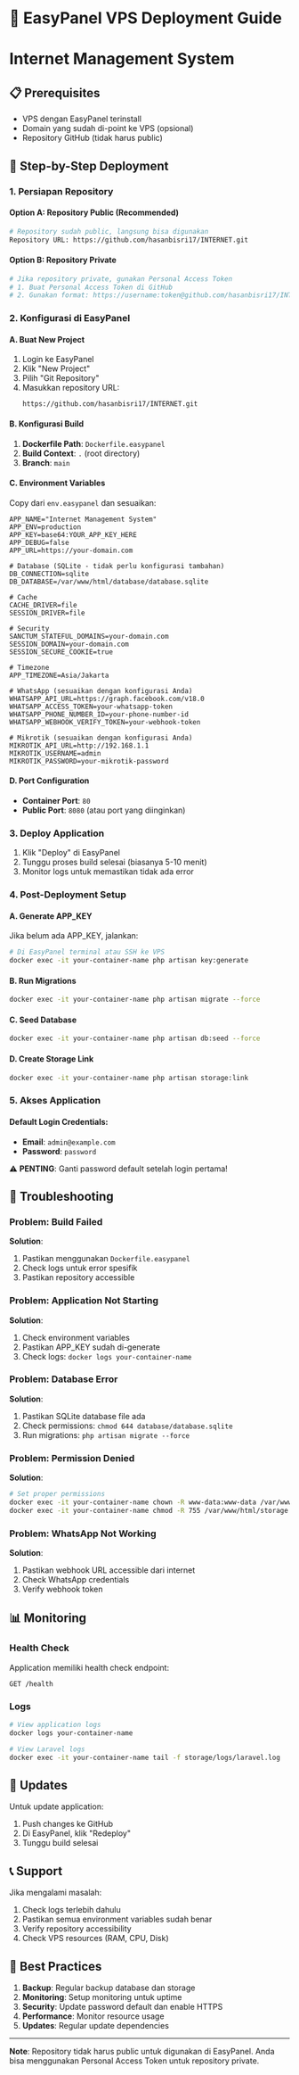 # 🚀 EasyPanel VPS Deployment Guide
# Internet Management System

## 📋 Prerequisites

- VPS dengan EasyPanel terinstall
- Domain yang sudah di-point ke VPS (opsional)
- Repository GitHub (tidak harus public)

## 🔧 Step-by-Step Deployment

### 1. Persiapan Repository

#### Option A: Repository Public (Recommended)
```bash
# Repository sudah public, langsung bisa digunakan
Repository URL: https://github.com/hasanbisri17/INTERNET.git
```

#### Option B: Repository Private
```bash
# Jika repository private, gunakan Personal Access Token
# 1. Buat Personal Access Token di GitHub
# 2. Gunakan format: https://username:token@github.com/hasanbisri17/INTERNET.git
```

### 2. Konfigurasi di EasyPanel

#### A. Buat New Project
1. Login ke EasyPanel
2. Klik "New Project"
3. Pilih "Git Repository"
4. Masukkan repository URL:
   ```
   https://github.com/hasanbisri17/INTERNET.git
   ```

#### B. Konfigurasi Build
1. **Dockerfile Path**: `Dockerfile.easypanel`
2. **Build Context**: `.` (root directory)
3. **Branch**: `main`

#### C. Environment Variables
Copy dari `env.easypanel` dan sesuaikan:

```env
APP_NAME="Internet Management System"
APP_ENV=production
APP_KEY=base64:YOUR_APP_KEY_HERE
APP_DEBUG=false
APP_URL=https://your-domain.com

# Database (SQLite - tidak perlu konfigurasi tambahan)
DB_CONNECTION=sqlite
DB_DATABASE=/var/www/html/database/database.sqlite

# Cache
CACHE_DRIVER=file
SESSION_DRIVER=file

# Security
SANCTUM_STATEFUL_DOMAINS=your-domain.com
SESSION_DOMAIN=your-domain.com
SESSION_SECURE_COOKIE=true

# Timezone
APP_TIMEZONE=Asia/Jakarta

# WhatsApp (sesuaikan dengan konfigurasi Anda)
WHATSAPP_API_URL=https://graph.facebook.com/v18.0
WHATSAPP_ACCESS_TOKEN=your-whatsapp-token
WHATSAPP_PHONE_NUMBER_ID=your-phone-number-id
WHATSAPP_WEBHOOK_VERIFY_TOKEN=your-webhook-token

# Mikrotik (sesuaikan dengan konfigurasi Anda)
MIKROTIK_API_URL=http://192.168.1.1
MIKROTIK_USERNAME=admin
MIKROTIK_PASSWORD=your-mikrotik-password
```

#### D. Port Configuration
- **Container Port**: `80`
- **Public Port**: `8080` (atau port yang diinginkan)

### 3. Deploy Application

1. Klik "Deploy" di EasyPanel
2. Tunggu proses build selesai (biasanya 5-10 menit)
3. Monitor logs untuk memastikan tidak ada error

### 4. Post-Deployment Setup

#### A. Generate APP_KEY
Jika belum ada APP_KEY, jalankan:
```bash
# Di EasyPanel terminal atau SSH ke VPS
docker exec -it your-container-name php artisan key:generate
```

#### B. Run Migrations
```bash
docker exec -it your-container-name php artisan migrate --force
```

#### C. Seed Database
```bash
docker exec -it your-container-name php artisan db:seed --force
```

#### D. Create Storage Link
```bash
docker exec -it your-container-name php artisan storage:link
```

### 5. Akses Application

#### Default Login Credentials:
- **Email**: `admin@example.com`
- **Password**: `password`

⚠️ **PENTING**: Ganti password default setelah login pertama!

## 🔧 Troubleshooting

### Problem: Build Failed
**Solution**:
1. Pastikan menggunakan `Dockerfile.easypanel`
2. Check logs untuk error spesifik
3. Pastikan repository accessible

### Problem: Application Not Starting
**Solution**:
1. Check environment variables
2. Pastikan APP_KEY sudah di-generate
3. Check logs: `docker logs your-container-name`

### Problem: Database Error
**Solution**:
1. Pastikan SQLite database file ada
2. Check permissions: `chmod 644 database/database.sqlite`
3. Run migrations: `php artisan migrate --force`

### Problem: Permission Denied
**Solution**:
```bash
# Set proper permissions
docker exec -it your-container-name chown -R www-data:www-data /var/www/html
docker exec -it your-container-name chmod -R 755 /var/www/html/storage
```

### Problem: WhatsApp Not Working
**Solution**:
1. Pastikan webhook URL accessible dari internet
2. Check WhatsApp credentials
3. Verify webhook token

## 📊 Monitoring

### Health Check
Application memiliki health check endpoint:
```
GET /health
```

### Logs
```bash
# View application logs
docker logs your-container-name

# View Laravel logs
docker exec -it your-container-name tail -f storage/logs/laravel.log
```

## 🔄 Updates

Untuk update application:
1. Push changes ke GitHub
2. Di EasyPanel, klik "Redeploy"
3. Tunggu build selesai

## 📞 Support

Jika mengalami masalah:
1. Check logs terlebih dahulu
2. Pastikan semua environment variables sudah benar
3. Verify repository accessibility
4. Check VPS resources (RAM, CPU, Disk)

## 🎯 Best Practices

1. **Backup**: Regular backup database dan storage
2. **Monitoring**: Setup monitoring untuk uptime
3. **Security**: Update password default dan enable HTTPS
4. **Performance**: Monitor resource usage
5. **Updates**: Regular update dependencies

---

**Note**: Repository tidak harus public untuk digunakan di EasyPanel. Anda bisa menggunakan Personal Access Token untuk repository private.
